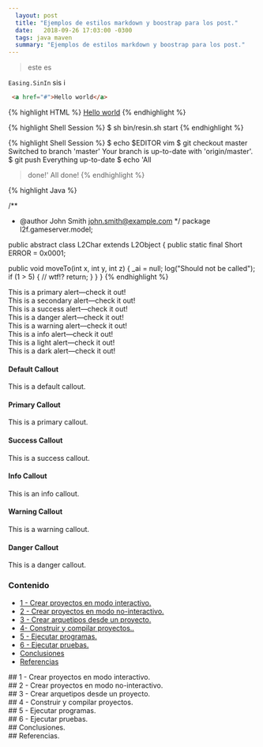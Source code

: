 ```yaml
---
  layout: post
  title: "Ejemplos de estilos markdown y boostrap para los post."
  date:   2018-09-26 17:03:00 -0300
  tags: java maven
  summary: "Ejemplos de estilos markdown y boostrap para los post."
---
```


> este es


`Easing.SinIn` sis i


```html
 <a href="#">Hello world</a>
```

{% highlight HTML %}
 <a href="#">Hello world</a>
{% endhighlight %}

{% highlight Shell Session %}
 $ sh bin/resin.sh start
{% endhighlight %}

{% highlight Shell Session %}
$ echo $EDITOR
vim
$ git checkout master
Switched to branch 'master'
Your branch is up-to-date with 'origin/master'.
$ git push
Everything up-to-date
$ echo 'All
> done!'
All
done!
{% endhighlight %}

{% highlight Java %}

/**
 * @author John Smith <john.smith@example.com>
*/
package l2f.gameserver.model;

public abstract class L2Char extends L2Object {
  public static final Short ERROR = 0x0001;

  public void moveTo(int x, int y, int z) {
    _ai = null;
    log("Should not be called");
    if (1 > 5) { // wtf!?
      return;
    }
  }
}
{% endhighlight %}

<div class="alert alert-primary" role="alert">
  This is a primary alert—check it out!
</div>
<div class="alert alert-secondary" role="alert">
  This is a secondary alert—check it out!
</div>
<div class="alert alert-success" role="alert">
  This is a success alert—check it out!
</div>
<div class="alert alert-danger" role="alert">
  This is a danger alert—check it out!
</div>
<div class="alert alert-warning" role="alert">
  This is a warning alert—check it out!
</div>
<div class="alert alert-info" role="alert">
  This is a info alert—check it out!
</div>
<div class="alert alert-light" role="alert">
  This is a light alert—check it out!
</div>
<div class="alert alert-dark" role="alert">
  This is a dark alert—check it out!
</div>

<div class="bs-callout bs-callout-default">
  <h4>Default Callout</h4>
  This is a default callout.
</div>

<div class="bs-callout bs-callout-primary">
  <h4>Primary Callout</h4>
  This is a primary callout.
</div>

<div class="bs-callout bs-callout-success">
  <h4>Success Callout</h4>
  This is a success callout.
</div>

<div class="bs-callout bs-callout-info">
  <h4>Info Callout</h4>
  This is an info callout.
</div>

<div class="bs-callout bs-callout-warning">
  <h4>Warning Callout</h4>
  This is a warning callout.
</div>

<div class="bs-callout bs-callout-danger">
  <h4>Danger Callout</h4>
  This is a danger callout.
</div>

<div class="bs-callout bs-callout-success">
<h3>Contenido</h3>
<ul class="list-unstyled">
  <li><a href="#id-section1" >1 - Crear proyectos en modo interactivo.</a></li>
  <li><a href="#id-section2" >2 - Crear proyectos en modo no-interactivo.</a></li>
  <li><a href="#id-section3" >3 - Crear arquetipos desde un proyecto.</a></li>
  <li><a href="#id-section4" >4- Construir y compilar proyectos..</a></li>
  <li><a href="#id-section5" >5 - Ejecutar programas.</a></li>
  <li><a href="#id-section6" >6 - Ejecutar pruebas.</a></li>
  <li><a href="#id-conclusiones" >Conclusiones</a></li>
  <li><a href="#id-referencias" >Referencias</a></li>
</ul>
</div>

<div id='id-section1'/>
## 1 - Crear proyectos en modo interactivo.

<div id='id-section2'/>
## 2 - Crear proyectos en modo no-interactivo.

<div id='id-section3'/>
## 3 - Crear arquetipos desde un proyecto.

<div id='id-section4'/>
## 4 - Construir y compilar proyectos.

<div id='id-section5'/>
## 5 - Ejecutar programas.

<div id='id-section6'/>
## 6 - Ejecutar pruebas.

<div id='id-conclusiones'/>
## Conclusiones.

<div id='id-referencias'/>
## Referencias.
